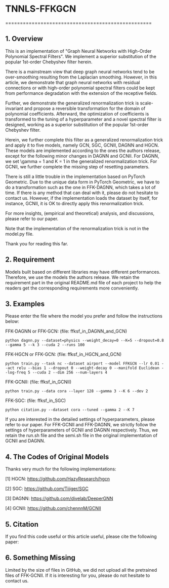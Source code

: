 # TNNLS-FFKGCN
==================================================

## 1. Overview

This is an implementation of "Graph Neural Networks with High-Order Polynomial Spectral Filters". We implement a superior substitution of the popular 1st-order Chebyshev filter herein.

There is a mainstream view that deep graph neural networks tend to be over-smoothing resulting from the Laplacian smoothing. However, in this article, we demonstrate that graph neural networks with residual connections or with high-order polynomial spectral filters could be kept from performance degradation with the extension of the receptive fields.

Further, we demonstrate the generalized renormalization trick is scale-invariant and propose a reversible transformation for the domain of polynomial coefficients. Afterward, the optimization of coefficients is transformed to the tuning of a hyperparameter and a novel spectral filter is designed, working as a superior substitution of the popular 1st-order Chebyshev filter.

Herein, we further complete this filter as a generalized renormalization trick and apply it to five models, namely GCN, SGC, GCNII, DAGNN and HGCN. These models are implemented according to the ones the authors release, except for the following minor changes in DAGNN and GCNII. For DAGNN, we set \gamma = 1 and K = 1 in the generalized renormalization trick. For GCNII, we further complete the missing step of resetting parameters.

There is still a little trouble in the implementation based on PyTorch Geometric. Due to the unique data form in PyTorch Geometric, we have to do a transformation such as the one in FFK-DAGNN, which takes a lot of time. If there is any method that can deal with it, please do not hesitate to contact us. However, if the implementation loads the dataset by itself, for instance, GCNII, it is OK to directly apply this renormalization trick.

For more insights, (empirical and theoretical) analysis, and discussions, please refer to our paper.

Note that the implementation of the renormalization trick is not in the model.py file.

Thank you for reading this far.

## 2. Requirement

Models built based on different libraries may have different performances. Therefore, we use the models the authors release. We retain the requirement part in the original README.md file of each project to help the readers get the corresponding requirements more conveniently.

## 3. Examples

Please enter the file where the model you prefer and follow the instructions below:

FFK-DAGNN or FFK-GCN:   (file: ffksf_in_DAGNN_and_GCN)

```python dagnn.py --dataset=physics --weight_decay=0 --K=5 --dropout=0.8  --gamma 5 --k 3 --cuda 2 --runs 100```

FFK-HGCN or FFK-GCN:    (file: ffksf_in_HGCN_and_GCN)

```python train.py --task nc --dataset airport --model FFKGCN --lr 0.01 --act relu --bias 1 --dropout 0 --weight-decay 0 --manifold Euclidean --log-freq 5 --cuda 2 --dim 256 --num-layers 4```

FFK-GCNII:              (file: ffksf_in_GCNII)

```python train.py --data cora --layer 128 --gamma 3 --K 6 --dev 2```

FFK-SGC:                (file: ffksf_in_SGC)

```python citation.py --dataset cora --tuned --gamma 2 --K 7```

If you are interested in the detailed settings of hyperparameters, please refer to our paper. For FFK-GCNII and FFK-DAGNN, we strictly follow the settings of hyperparameters of GCNII and DAGNN respectively. Thus, we retain the run.sh file and the semi.sh file in the original implementation of GCNII and DAGNN.

## 4. The Codes of Original Models

Thanks very much for the following implementations:

[1] HGCN: https://github.com/HazyResearch/hgcn

[2] SGC: https://github.com/Tiiiger/SGC

[3] DAGNN: https://github.com/divelab/DeeperGNN

[4] GCNII: https://github.com/chennnM/GCNII

## 5. Citation

If you find this code useful or this article useful, please cite the following paper:

## 6. Something Missing

Limited by the size of files in GitHub, we did not upload all the pretrained files of FFK-GCNII. If it is interesting for you, please do not hesitate to contact us.
